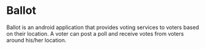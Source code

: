 # Ballot

Ballot is an android application that provides voting services to voters based on their location. A voter can post a poll and receive votes from voters around his/her location. 
